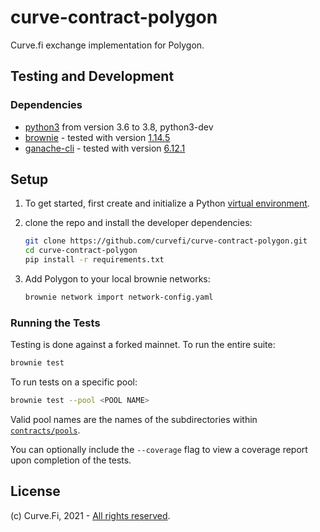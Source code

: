 # curve-contract-polygon
Curve.fi exchange implementation for Polygon.

## Testing and Development

### Dependencies

* [python3](https://www.python.org/downloads/release/python-368/) from version 3.6 to 3.8, python3-dev
* [brownie](https://github.com/iamdefinitelyahuman/brownie) - tested with version [1.14.5](https://github.com/eth-brownie/brownie/releases/tag/v1.14.5)
* [ganache-cli](https://github.com/trufflesuite/ganache-cli) - tested with version [6.12.1](https://github.com/trufflesuite/ganache-cli/releases/tag/v6.12.1)

## Setup

1. To get started, first create and initialize a Python [virtual environment](https://docs.python.org/3/library/venv.html).

2. clone the repo and install the developer dependencies:

    ```bash
    git clone https://github.com/curvefi/curve-contract-polygon.git
    cd curve-contract-polygon
    pip install -r requirements.txt
    ```

3. Add Polygon to your local brownie networks:

    ```bash
    brownie network import network-config.yaml
    ```

### Running the Tests

Testing is done against a forked mainnet. To run the entire suite:

```bash
brownie test
```

To run tests on a specific pool:

```bash
brownie test --pool <POOL NAME>
```

Valid pool names are the names of the subdirectories within [`contracts/pools`](contracts/pools).

You can optionally include the `--coverage` flag to view a coverage report upon completion of the tests.

## License

(c) Curve.Fi, 2021 - [All rights reserved](LICENSE).
